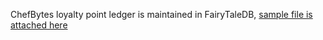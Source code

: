 ChefBytes loyalty point ledger is maintained in FairyTaleDB, [sample file is attached here](https://github.com/mkrjn99/FairyTaleDB/blob/main/examples/CB.csv)
